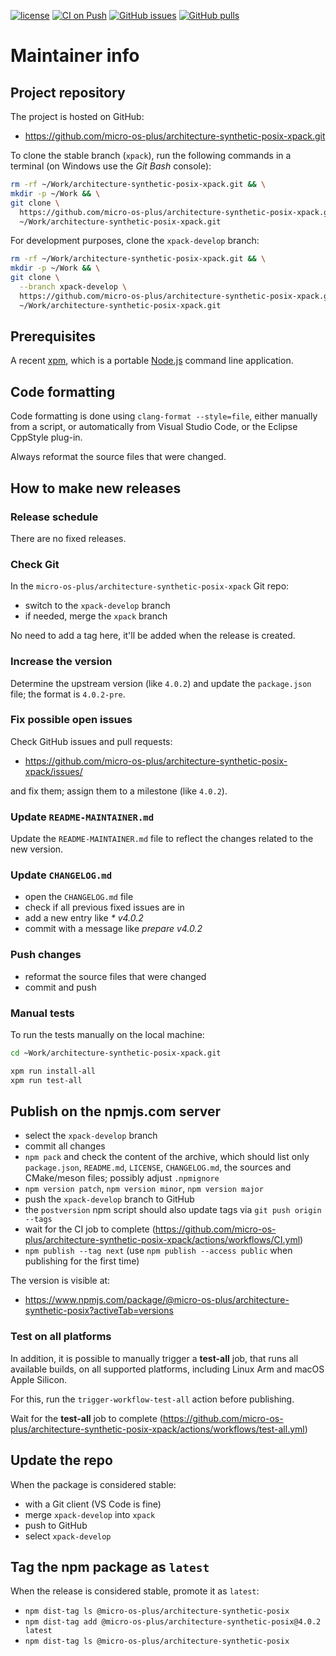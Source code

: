 [![license](https://img.shields.io/github/license/micro-os-plus/architecture-synthetic-posix-xpack)](https://github.com/micro-os-plus/architecture-synthetic-posix-xpack/blob/xpack/LICENSE)
[![CI on Push](https://github.com/micro-os-plus/architecture-synthetic-posix-xpack/actions/workflows/CI.yml/badge.svg)](https://github.com/micro-os-plus/architecture-synthetic-posix-xpack/actions/workflows/CI.yml)
[![GitHub issues](https://img.shields.io/github/issues/micro-os-plus/architecture-synthetic-posix-xpack.svg)](https://github.com/micro-os-plus/architecture-synthetic-posix-xpack/issues/)
[![GitHub pulls](https://img.shields.io/github/issues-pr/micro-os-plus/architecture-synthetic-posix-xpack.svg)](https://github.com/micro-os-plus/architecture-synthetic-posix-xpack/pulls)

# Maintainer info

## Project repository

The project is hosted on GitHub:

- <https://github.com/micro-os-plus/architecture-synthetic-posix-xpack.git>

To clone the stable branch (`xpack`), run the following commands in a
terminal (on Windows use the _Git Bash_ console):

```sh
rm -rf ~/Work/architecture-synthetic-posix-xpack.git && \
mkdir -p ~/Work && \
git clone \
  https://github.com/micro-os-plus/architecture-synthetic-posix-xpack.git \
  ~/Work/architecture-synthetic-posix-xpack.git
```

For development purposes, clone the `xpack-develop` branch:

```sh
rm -rf ~/Work/architecture-synthetic-posix-xpack.git && \
mkdir -p ~/Work && \
git clone \
  --branch xpack-develop \
  https://github.com/micro-os-plus/architecture-synthetic-posix-xpack.git \
  ~/Work/architecture-synthetic-posix-xpack.git
```

## Prerequisites

A recent [xpm](https://xpack.github.io/xpm/), which is a portable
[Node.js](https://nodejs.org/) command line application.

## Code formatting

Code formatting is done using `clang-format --style=file`, either manually
from a script, or automatically from Visual Studio Code, or the Eclipse
CppStyle plug-in.

Always reformat the source files that were changed.

## How to make new releases

### Release schedule

There are no fixed releases.

### Check Git

In the `micro-os-plus/architecture-synthetic-posix-xpack` Git repo:

- switch to the `xpack-develop` branch
- if needed, merge the `xpack` branch

No need to add a tag here, it'll be added when the release is created.

### Increase the version

Determine the upstream version (like `4.0.2`) and update the `package.json`
file; the format is `4.0.2-pre`.

### Fix possible open issues

Check GitHub issues and pull requests:

- <https://github.com/micro-os-plus/architecture-synthetic-posix-xpack/issues/>

and fix them; assign them to a milestone (like `4.0.2`).

### Update `README-MAINTAINER.md`

Update the `README-MAINTAINER.md` file to reflect the changes
related to the new version.

### Update `CHANGELOG.md`

- open the `CHANGELOG.md` file
- check if all previous fixed issues are in
- add a new entry like _* v4.0.2_
- commit with a message like _prepare v4.0.2_

### Push changes

- reformat the source files that were changed
- commit and push

### Manual tests

To run the tests manually on the local machine:

```sh
cd ~Work/architecture-synthetic-posix-xpack.git

xpm run install-all
xpm run test-all
```

## Publish on the npmjs.com server

- select the `xpack-develop` branch
- commit all changes
- `npm pack` and check the content of the archive, which should list
  only `package.json`, `README.md`, `LICENSE`, `CHANGELOG.md`,
  the sources and CMake/meson files;
  possibly adjust `.npmignore`
- `npm version patch`, `npm version minor`, `npm version major`
- push the `xpack-develop` branch to GitHub
- the `postversion` npm script should also update tags via `git push origin --tags`
- wait for the CI job to complete
  (<https://github.com/micro-os-plus/architecture-synthetic-posix-xpack/actions/workflows/CI.yml>)
- `npm publish --tag next` (use `npm publish --access public` when
  publishing for the first time)

The version is visible at:

- <https://www.npmjs.com/package/@micro-os-plus/architecture-synthetic-posix?activeTab=versions>

### Test on all platforms

In addition, it is possible to manually trigger a **test-all** job, that
runs all available builds, on all supported platforms, including Linux Arm
and macOS Apple Silicon.

For this, run the `trigger-workflow-test-all` action before publishing.

Wait for the **test-all** job to complete
  (<https://github.com/micro-os-plus/architecture-synthetic-posix-xpack/actions/workflows/test-all.yml>)

## Update the repo

When the package is considered stable:

- with a Git client (VS Code is fine)
- merge `xpack-develop` into `xpack`
- push to GitHub
- select `xpack-develop`

## Tag the npm package as `latest`

When the release is considered stable, promote it as `latest`:

- `npm dist-tag ls @micro-os-plus/architecture-synthetic-posix`
- `npm dist-tag add @micro-os-plus/architecture-synthetic-posix@4.0.2 latest`
- `npm dist-tag ls @micro-os-plus/architecture-synthetic-posix`
